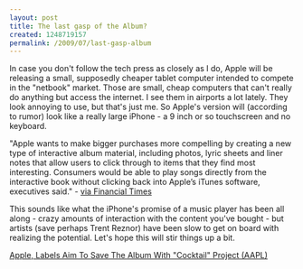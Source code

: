 ```yaml
--- 
layout: post
title: The last gasp of the Album?
created: 1248719157
permalink: /2009/07/last-gasp-album
---
```

In case you don't follow the tech press as closely as I do, Apple will be releasing a small, supposedly cheaper tablet computer intended to compete in the "netbook" market.  Those are small, cheap computers that can't really do anything but access the internet.  I see them in airports a lot lately.  They look annoying to use, but that's just me.  So Apple's version will (according to rumor) look like a really large iPhone - a 9 inch or so touchscreen and no keyboard.  

<!--break-->

"Apple wants to make bigger purchases more compelling by creating a new type of interactive album material, including photos, lyric sheets and liner notes that allow users to click through to items that they find most interesting. Consumers would be able to play songs directly from the interactive book without clicking back into Apple’s iTunes software, executives said." - <a href="http://www.ft.com/cms/s/0/28129982-7a18-11de-b86f-00144feabdc0.html">via Financial Times</a>

This sounds like what the iPhone's promise of a music player has been all along - crazy amounts of interaction with the content you've bought - but artists (save perhaps Trent Reznor) have been slow to get on board with realizing the potential.  Let's hope this will stir things up a bit.

<p><a href="http://www.businessinsider.com/apples-cocktail-to-offer-interactive-music-albums-2009-7">Apple, Labels Aim To Save The Album With "Cocktail" Project (AAPL)</a>

